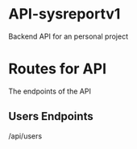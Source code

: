 # API-sysreportv1
Backend API for an personal project

# Routes for API
The endpoints of the API

## Users Endpoints

/api/users
